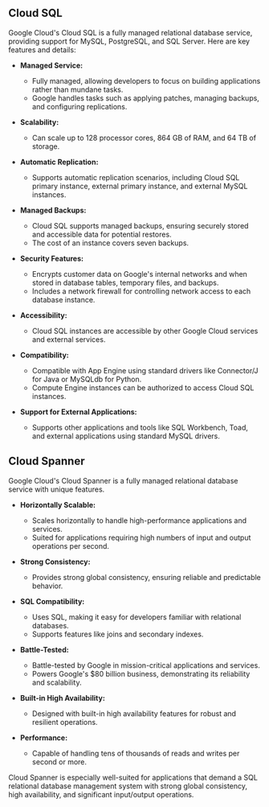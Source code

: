 
## Cloud SQL

Google Cloud's Cloud SQL is a fully managed relational database service, providing support for MySQL, PostgreSQL, and SQL Server. Here are key features and details:

- **Managed Service:**
  - Fully managed, allowing developers to focus on building applications rather than mundane tasks.
  - Google handles tasks such as applying patches, managing backups, and configuring replications.

- **Scalability:**
  - Can scale up to 128 processor cores, 864 GB of RAM, and 64 TB of storage.

- **Automatic Replication:**
  - Supports automatic replication scenarios, including Cloud SQL primary instance, external primary instance, and external MySQL instances.

- **Managed Backups:**
  - Cloud SQL supports managed backups, ensuring securely stored and accessible data for potential restores.
  - The cost of an instance covers seven backups.

- **Security Features:**
  - Encrypts customer data on Google's internal networks and when stored in database tables, temporary files, and backups.
  - Includes a network firewall for controlling network access to each database instance.

- **Accessibility:**
  - Cloud SQL instances are accessible by other Google Cloud services and external services.

- **Compatibility:**
  - Compatible with App Engine using standard drivers like Connector/J for Java or MySQLdb for Python.
  - Compute Engine instances can be authorized to access Cloud SQL instances.

- **Support for External Applications:**
  - Supports other applications and tools like SQL Workbench, Toad, and external applications using standard MySQL drivers.

## Cloud Spanner

Google Cloud's Cloud Spanner is a fully managed relational database service with unique features. 

- **Horizontally Scalable:**
  - Scales horizontally to handle high-performance applications and services.
  - Suited for applications requiring high numbers of input and output operations per second.

- **Strong Consistency:**
  - Provides strong global consistency, ensuring reliable and predictable behavior.

- **SQL Compatibility:**
  - Uses SQL, making it easy for developers familiar with relational databases.
  - Supports features like joins and secondary indexes.

- **Battle-Tested:**
  - Battle-tested by Google in mission-critical applications and services.
  - Powers Google's $80 billion business, demonstrating its reliability and scalability.

- **Built-in High Availability:**
  - Designed with built-in high availability features for robust and resilient operations.

- **Performance:**
  - Capable of handling tens of thousands of reads and writes per second or more.

Cloud Spanner is especially well-suited for applications that demand a SQL relational database management system with strong global consistency, high availability, and significant input/output operations.

